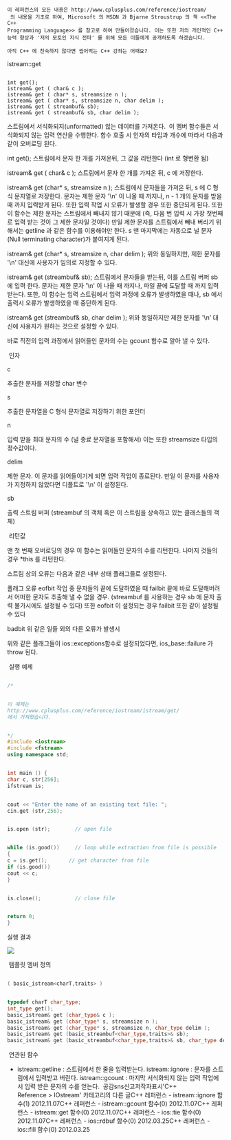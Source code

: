 




```warning
이 레퍼런스의 모든 내용은 http://www.cplusplus.com/reference/iostream/
 의 내용을 기초로 하여, Microsoft 의 MSDN 과 Bjarne Stroustrup 의 책 <<The C++ 
Programming Language>> 를 참고로 하여 만들어졌습니다. 이는 또한 저의 개인적인 C++ 능력 향상과 '저의 모토인 지식 전파' 를 위해 모든 이들에게 공개하도록 하겠습니다.
```

```info
아직 C++ 에 친숙하지 않다면 씹어먹는 C++ 강좌는 어때요?
```






istream::get



```info

int get();
istream& get ( char& c );
istream& get ( char* s, streamsize n );
istream& get ( char* s, streamsize n, char delim );
istream& get ( streambuf& sb);
istream& get ( streambuf& sb, char delim );
```



스트림에서 서식화되지(unformatted) 않는 데이터를 가져온다. 
이 멤버 함수들은 서식화되지 않는 입력 연산을 수행한다. 함수 호출 시 인자의 타입과 개수에 따라서 다음과 같이 오버로딩 된다. 


int get();
스트림에서 문자 한 개를 가져온뒤, 그 값을 리턴한다 (int 로 형변환 됨)


istream& get ( char& c );
스트림에서 문자 한 개를 가져온 뒤, c 에 저장한다.


istream& get (char* s, streamsize n );
스트림에서 문자들을 가져온 뒤, s 에 C 형식 문자열로 저장한다. 문자는 제한 문자 '\n' 이 나올 때 까지나, n - 1 개의 문자를 받을 때 까지 입력받게 된다. 또한 입력 작업 시 오류가 발생할 경우 또한 중단되게 된다. 또한 이 함수는 제한 문자는 스트림에서 빼내지 않기 때문에 (즉, 다음 번 입력 시 가장 첫번째로 입력 받는 것이 그 제한 문자일 것이다) 만일 제한 문자를 스트림에서 빼내 버리기 위해서는 getline 과 같은 함수를 이용해야만 한다. s 맨 마지막에는 자동으로 널 문자(Null terminating character)가 붙여지게 된다. 


istream& get (char* s, streamsize n, char delim );
위와 동일하지만, 제한 문자를 '\n' 대신에 사용자가 임의로 지정할 수 있다.


istream& get (streambuf& sb);
스트림에서 문자들을 받는뒤, 이를 스트림 버퍼 sb 에 입력 한다. 문자는 제한 문자 '\n' 이 나올 때 까지나, 파일 끝에 도달할 때 까지 입력 받는다. 또한, 이 함수는 입력 스트림에서 입력 과정에 오류가 발생하였을 때나, sb 에서 출력시 오류가 발생하였을 때 중단하게 된다. 


istream& get (streambuf& sb, char delim );
위와 동일하지만 제한 문자를 '\n' 대신에 사용자가 원하는 것으로 설정할 수 있다.


바로 직전의 입력 과정에서 읽어들인 문자의 수는 gcount 함수로 알아 낼 수 있다. 




 인자




c


추출한 문자를 저장할 char 변수


s


추출한 문자열을 C 형식 문자열로 저장하기 위한 포인터


n


입력 받을 최대 문자의 수 (널 종료 문자열을 포함해서) 이는 또한 streamsize 타입의 정수값이다. 


delim


제한 문자. 이 문자를 읽어들이기게 되면 입력 작업이 종료된다. 만일 이 문자를 사용자가 지정하지 않았다면 디폴트로 '\n' 이 설정된다. 


sb


출력 스트림 버퍼 (streambuf 의 객체 혹은 이 스트림을 상속하고 있는 클래스들의 객체)




 리턴값



맨 첫 번째 오버로딩의 경우 이 함수는 읽어들인 문자의 수를 리턴한다. 나머지 것들의 경우 *this 를 리턴한다. 


스트림 상의 오류는 다음과 같은 내부 상태 플래그들로 설정된다. 




플래그
오류
eofbit
작업 중 문자들의 끝에 도달하였을 때
failbit
끝에 바로 도달해버려서 어떠한 문자도 추출해 낼 수 없을 경우. (streambuf 를 사용하는 경우 sb 에 문자 출력 불가시에도 설정될 수 있다) 또한 eofbit 이 설정되는 경우 failbit 또한 같이 설정될 수 있다

badbit
위 같은 일들 외의 다른 오류가 발생시




위와 같은 플래그들이 ios::exceptions함수로 설정되었다면, ios_base::failure 가 throw 된다. 




 실행 예제



```cpp

/*


이 예제는
http://www.cplusplus.com/reference/iostream/istream/get/
에서 가져왔습니다.


*/
#include <iostream>
#include <fstream>
using namespace std;


int main () {
char c, str[256];
ifstream is;


cout << "Enter the name of an existing text file: ";
cin.get (str,256);


is.open (str);        // open file


while (is.good())     // loop while extraction from file is possible
{
c = is.get();       // get character from file
if (is.good())
cout << c;
}


is.close();           // close file


return 0;
}
```



실행 결과




![](http://img1.daumcdn.net/thumb/R1920x0/?fname=http%3A%2F%2Fcfile9.uf.tistory.com%2Fimage%2F130C9946509A59621796E3)






 템플릿 멤버 정의


```cpp

( basic_istream<charT,traits> )


typedef charT char_type;
int_type get();
basic_istream& get (char_type& c );
basic_istream& get (char_type* s, streamsize n );
basic_istream& get (char_type* s, streamsize n, char_type delim );
basic_istream& get (basic_streambuf<char_type,traits>& sb);
basic_istream& get (basic_streambuf<char_type,traits>& sb, char_type delim );
```





 연관된 함수



* istream::getline : 스트림에서 한 줄을 입력받는다. istream::ignore : 문자를 스트림에서 입력받고 버린다. istream::gcount : 마지막 서식화되지 않는 입력 작업에서 입력 받은 문자의 수를 얻는다. 
공감sns신고저작자표시'C++ Reference > IOstream' 카테고리의 다른 글C++ 레퍼런스 - istream::ignore 함수(1)
2012.11.07C++ 레퍼런스 - istream::gcount 함수(0)
2012.11.07C++ 레퍼런스 - istream::get 함수(0)
2012.11.07C++ 레퍼런스 - ios::tie 함수(0)
2012.11.07C++ 레퍼런스 - ios::rdbuf 함수(0)
2012.03.25C++ 레퍼런스 - ios::fill 함수(0)
2012.03.25

